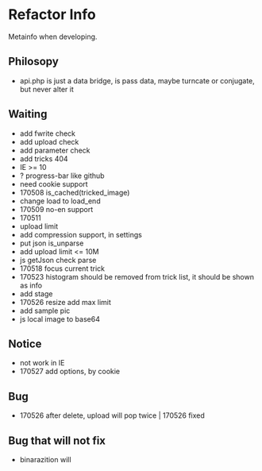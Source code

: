 # Refactor Info
Metainfo when developing.

## Philosopy
- api.php is just a data bridge, is pass data, maybe turncate or conjugate, but never alter it

## Waiting
- add fwrite check
- add upload check
- add parameter check
- add tricks 404
- IE >= 10
- ? progress-bar like github
- need cookie support
- 170508 is_cached(tricked_image)
- change load to load_end
- 170509 no-en support
- 170511
- upload limit 
- add compression support, in settings
- put json is_unparse
- add upload limit <= 10M
- js getJson check parse
- 170518 focus current trick
- 170523 histogram should be removed from trick list, it should be shown as info
- add stage 
- 170526 resize add max limit
- add sample pic
- js local image to base64

## Notice
- not work in IE
- 170527 add options, by cookie

## Bug
- 170526 after delete, upload will pop twice | 170526 fixed


## Bug that will not fix
- binarazition will



